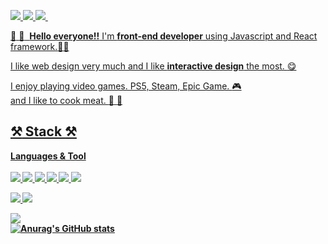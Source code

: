<a  href="https://minjunkass.tistory.com/" target="_blank"><img src="https://img.shields.io/badge/-Tistory-FF5722?style=flat&logo=Blogger&logoColor=white"/>&nbsp;<a  href="https://www.instagram.com/min.jun_k96/"  target="_blank"><img src="https://img.shields.io/badge/-min.jun_k96-E4405F?style=flat&logo=Instagram&logoColor=white"/>&nbsp;<a  href="https://www.facebook.com/minjun960"  target="_blank"><img src="https://img.shields.io/badge/-minjun960-1877F2?style=flat&logo=Facebook&logoColor=white"/>&nbsp;

:wave:&nbsp;:wave:&nbsp;&nbsp;<strong>Hello everyone!!</strong>
I'm <strong>front-end developer</strong> using Javascript and React framework.:wrench::hammer:

I like web design very much and I like <strong>interactive design</strong> the most.&nbsp;:yum:

I enjoy playing video games. PS5, Steam, Epic Game.&nbsp;:video_game:<br>
and I like to cook meat.&nbsp;:meat_on_bone:&nbsp;:meat_on_bone: 

## :hammer_and_pick:&nbsp;Stack&nbsp;:hammer_and_pick: 
<strong>Languages & Tool</storng> <br><br>
<img src="https://img.shields.io/badge/-HTML-E34F26?style=flat&logo=HTML5&logoColor=white"/>&nbsp;<img src="https://img.shields.io/badge/-CSS-1572B6?style=flat&logo=CSS3&logoColor=white"/>&nbsp;<img src="https://img.shields.io/badge/-Sass-CC6699?style=flat&logo=Sass&logoColor=white"/>&nbsp;<img src="https://img.shields.io/badge/-JavaScript-F7DF1E?style=flat&logo=JavaScript&logoColor=white"/>&nbsp;<img src="https://img.shields.io/badge/-TypeScript-3178C6?style=flat&logo=TypeScript&logoColor=white"/>&nbsp;<img src="https://img.shields.io/badge/-React-61DAFB?style=flat&logo=React&logoColor=white"/><br>

<img src="https://img.shields.io/badge/-Notion-000000?style=flat&logo=Notion&logoColor=white"/>&nbsp;<img src="https://img.shields.io/badge/-Slack-4A154B?style=flat&logo=Slack&logoColor=white"/><br>

<img src="https://img.shields.io/badge/-Visual Studio Code-007ACC?style=flat&logo=Visual Studio Code&logoColor=white"/><br>
![Anurag's GitHub stats](https://github-readme-stats.vercel.app/api?username=kimhaeryun&show_icons=true&theme=radical)
